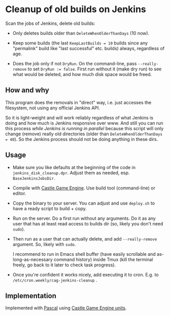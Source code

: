 # Cleanup of old builds on Jenkins

Scan the jobs of Jenkins, delete old builds:

- Only deletes builds older than `DeleteWhenOlderThanDays` (10 now).

- Keep some builds (the last `KeepLastBuilds = 10` builds since any "permalink" build like "last successful" etc. builds) always, regardless of age.

- Does the job only if not `DryRun`. On the command-line, pass `--really-remove` to set `DryRun := false`. First run without it (make dry run) to see what would be deleted, and how much disk space would be freed.

## How and why

This program does the removals in "direct" way, i.e. just accesses the filesystem, not using any official Jenkins API.

So it is light-weight and will work reliably regardless of what Jenkins is doing and how much is Jenkins responsive over www. And still you can run this process *while Jenkins is running in parallel* because this script will only change (remove) really old directories (older than `DeleteWhenOlderThanDays = 40`). So the Jenkins process should not be doing anything in these dirs.

## Usage

- Make sure you like defaults at the beginning of the code in `jenkins_disk_cleanup.dpr`. Adjust them as needed, esp. `BaseJenkinsJobsDir`.

- Compile with [Castle Game Engine](https://castle-engine.io/). Use build tool (command-line) or editor.

- Copy the binary to your server. You can adjust and use `deploy.sh` to have a ready script to build + copy.

- Run on the server. Do a first run without any arguments. Do it as any user that has at least read access to builds dir (so, likely you don't need `sudo`).

- Then run as a user that can actually delete, and add `--really-remove` argument. So, likely with `sudo`.

    I recommend to run in Emacs shell buffer (have easily scrollable and as-long-as-necessary command history) inside Tmux (kill the terminal freely, go back to it later to check task progress).

- Once you're confident it works nicely, add executing it to cron. E.g. to `/etc/cron.weekly/cag-jenkins-cleanup` .

## Implementation

Implemented with [Pascal](https://castle-engine.io/why_pascal) using [Castle Game Engine units](https://castle-engine.io/).
